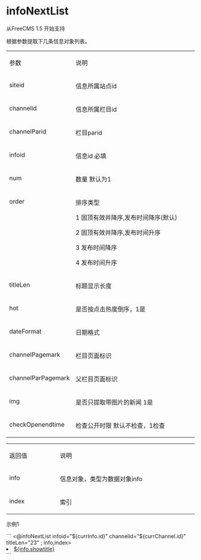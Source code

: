 # infoNextList #

<p>
<span>从FreeCMS 1.</span><span>5 </span><span>开始支持</span><span></span>
</p>
<p>
<span>根据参数提取下几条信息对象列表。</span><span></span>
</p>
<table>
<tbody>
<tr>
<td width='146' valign='top'>
<p>
<span>参数</span><span></span>
</p>
</td>
<td width='390' valign='top'>
<p>
<span>说明</span><span></span>
</p>
</td>
</tr>
<tr>
<td width='146' valign='top'>
<p>
<span>siteid</span><span></span>
</p>
</td>
<td width='390' valign='top'>
<p>
<span>信息所属站点id</span><span></span>
</p>
</td>
</tr>
<tr>
<td width='146' valign='top'>
<p>
<span>channelid</span><span></span>
</p>
</td>
<td width='390' valign='top'>
<p>
<span>信息所属栏目id</span><span></span>
</p>
</td>
</tr>
<tr>
<td width='146' valign='top'>
<p>
<span>channelParid</span><span></span>
</p>
</td>
<td width='390' valign='top'>
<p>
<span>栏目parid</span><span></span>
</p>
</td>
</tr>
<tr>
<td width='146' valign='top'>
<p>
<span>infoid</span><span></span>
</p>
</td>
<td width='390' valign='top'>
<p>
<span>信息</span><span>id  </span><span>必填</span><span></span>
</p>
</td>
</tr>
<tr>
<td width='146' valign='top'>
<p>
<span>num</span><span></span>
</p>
</td>
<td width='390' valign='top'>
<p>
<span>数量</span><span> </span><span>默认为</span><span>1</span><span></span>
</p>
</td>
</tr>
<tr>
<td width='146' valign='top'>
<p>
<span>order</span><span></span>
</p>
</td>
<td width='390' valign='top'>
<p>
<span>排序类型  </span><span></span>
</p>
<p>
<span>1 固顶有效并降序,发布时间降序(默认)</span><span></span>
</p>
<p>
<span>2 固顶有效并降序,发布时间升序</span><span></span>
</p>
<p>
<span>3 发布时间降序</span><span></span>
</p>
<p>
<span>4 发布时间升序</span><span></span>
</p>
</td>
</tr>
<tr>
<td width='146' valign='top'>
<p>
<span>titleLen</span><span></span>
</p>
</td>
<td width='390' valign='top'>
<p>
<span>标题显示长度</span><span></span>
</p>
</td>
</tr>
<tr>
<td width='146' valign='top'>
<p>
<span>hot</span><span></span>
</p>
</td>
<td width='390' valign='top'>
<p>
<span>是否按点击热度倒序，1是</span><span></span>
</p>
</td>
</tr>
<tr>
<td width='146' valign='top'>
<p>
<span>dateFormat</span><span></span>
</p>
</td>
<td width='390' valign='top'>
<p>
<span>日期格式</span><span></span>
</p>
</td>
</tr>
<tr>
<td width='146' valign='top'>
<p>
<span>channelPagemark</span><span></span>
</p>
</td>
<td width='390' valign='top'>
<p>
<span>栏目页面标识</span><span></span>
</p>
</td>
</tr>
<tr>
<td width='146' valign='top'>
<p>
<span>channelParPagemark</span><span></span>
</p>
</td>
<td width='390' valign='top'>
<p>
<span>父栏目页面标识</span><span></span>
</p>
</td>
</tr>
<tr>
<td width='146' valign='top'>
<p>
<span>img</span><span></span>
</p>
</td>
<td width='390' valign='top'>
<p>
<span>是否只提取带图片的新闻</span><span> </span><span>1是</span><span></span>
</p>
</td>
</tr>
<tr>
<td width='146' valign='top'>
<p>
<span>checkOpenendtime</span><span></span>
</p>
</td>
<td width='390' valign='top'>
<p>
<span>检查公开时限</span><span> </span><span>默认不检查，</span><span>1</span><span>检查</span><span></span>
</p>
</td>
</tr>
</tbody>
</table>
<p>
<span></span>
</p>
<table>
<tbody>
<tr>
<td width='132' valign='top'>
<p>
<span>返回值</span><span></span>
</p>
</td>
<td width='404' valign='top'>
<p>
<span>说明</span><span></span>
</p>
</td>
</tr>
<tr>
<td width='132' valign='top'>
<p>
<span>info</span><span></span>
</p>
</td>
<td width='404' valign='top'>
<p>
<span>信息对象，类型为数据对象info</span><span></span>
</p>
</td>
</tr>
<tr>
<td width='132' valign='top'>
<p>
<span>index</span><span></span>
</p>
</td>
<td width='404' valign='top'>
<p>
<span>索引</span><span></span>
</p>
</td>
</tr>
</tbody>
</table>
<p>
<span></span>
</p>
<p>
<span>示例1</span><span></span>
</p>
```
<@infoNextList infoid="${currInfo.id}"  channelid="${currChannel.id}" titleLen="23" ; info,index>
<li><a href="${info.pageurl}">${info.showtitle}</a></li>
</@infoNextList>
```